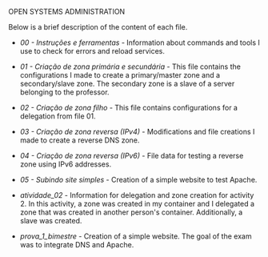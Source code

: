 OPEN SYSTEMS ADMINISTRATION

Below is a brief description of the content of each file.

  - *00 - Instruções e ferramentas* - Information about commands and tools I use to check for errors and reload services.

  - *01 - Criação de zona primária e secundária* - This file contains the configurations I made to create a primary/master zone and a secondary/slave zone. The secondary zone is a slave of a server belonging to the professor.

  - *02 - Criação de zona filho* - This file contains configurations for a delegation from file 01.

  - *03 - Criação de zona reversa (IPv4)* - Modifications and file creations I made to create a reverse DNS zone.

  - *04 - Criação de zona reversa (IPv6)* - File data for testing a reverse zone using IPv6 addresses.

  - *05 - Subindo site simples* - Creation of a simple website to test Apache.

  - *atividade_02* - Information for delegation and zone creation for activity 2. In this activity, a zone was created in my container and I delegated a zone that was created in another person's container. Additionally, a slave was created.

  - *prova_1_bimestre* - Creation of a simple website. The goal of the exam was to integrate DNS and Apache.
